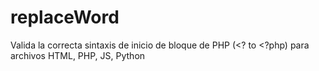 replaceWord
===========

Valida la correcta sintaxis de inicio de bloque de PHP (&lt;? to &lt;?php) para archivos HTML, PHP, JS, Python
